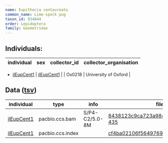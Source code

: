 ```yaml
---
name: Eupithecia centaureata
common_name: Lime-speck pug
taxon_id: 934844
order: Lepidoptera
family: Geometridae
---
```


## Individuals:

| individual | sex | collector_id | collector_organisation |
| ---------- | --- | ------------ | ---------------------- |
  * [ilEupCent1](ilEupCent1.md)
| [ilEupCent1](ilEupCent1.md) |  | Ox0218 | University of Oxford |

## Data ([tsv](Eupithecia_centaureata_data.tsv))

| individual | type | info | file |
| ---------- | ---- | ---- | ---- |
| [ilEupCent1](ilEupCent1.md) | pacbio.ccs.bam | S/P4-C2/5.0-8M | [8438123c9ca723a984eb8ee9016bade7-435](https://darwin.cog.sanger.ac.uk/insects/Eupithecia_centaureata/ilEupCent1/genomic_data/pacbio/m64089_200201_113052.ccs.bam) |
| [ilEupCent1](ilEupCent1.md) | pacbio.ccs.index |  | [cf4ba02106f5649769d86b06998986c7](https://darwin.cog.sanger.ac.uk/insects/Eupithecia_centaureata/ilEupCent1/genomic_data/pacbio/m64089_200201_113052.ccs.bam.pbi) |
